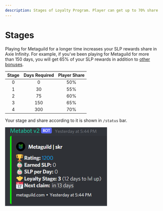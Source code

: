 ```yaml
---
description: Stages of Loyalty Program. Player can get up to 70% share.
---
```


# Stages

Playing for Metaguild for a longer time increases your SLP rewards share in Axie Infinity. For example, if you've been playing for Metaguild for more than 150 days, you will get 65% of your SLP rewards in addition to [other bonuses](https://metabot.metaguild.com/bonuses/).

| Stage | Days Required | Player Share |
| :---: | :-----------: | :----------: |
|   0   |       0       |      50%     |
|   1   |       30      |      55%     |
|   2   |       75      |      60%     |
|   3   |      150      |      65%     |
|   4   |      300      |      70%     |

Your stage and share according to it is shown in `/status` bar.                         &#x20;

![/status response](<../.gitbook/assets/image (4).png>)
